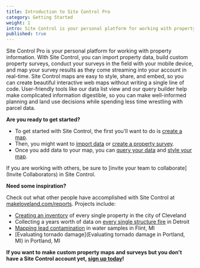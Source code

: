 ```yaml
---
title: Introduction to Site Control Pro
category: Getting Started
weight: 1
intro: Site Control is your personal platform for working with property information
published: true
---
```


Site Control Pro is your personal platform for working with property information. With Site Control, you can import property data, build custom property surveys, conduct your surveys in the field with your mobile device, and map your survey results as they come streaming into your account in real-time. Site Control maps are easy to style, share, and embed, so you can create beautiful interactive web maps without writing a single line of code. User-friendly tools like our data list view and our query builder help make complicated information digestible, so you can make well-informed planning and land use decisions while spending less time wrestling with parcel data.

**Are you ready to get started?**

* To get started with Site Control, the first you'll want to do is [create a map](https://loveland.github.io/support/articles/new-map/).
* Then, you might want to [import data](https://loveland.github.io/support/articles/add-data-via-csv/) or [create a property survey](https://loveland.github.io/support/articles/start-your-property-survey/).
* Once you add data to your map, you can [query your data](https://loveland.github.io/support/articles/how-to-query-data/) and [style your map](https://loveland.github.io/support/articles/style-data-on-your-map/).

If you are working with others, be sure to [invite your team to collaborate](Invite Collaborators) in Site Control.

**Need some inspiration?**

Check out what other people have accomplished with Site Control at [makeloveland.com/reports](http://makeloveland.com/reports). Projects include:  
* [Creating an inventory](http://makeloveland.com/reports/cleveland) of every single property in the city of Cleveland  
* Collecting a years worth of data on [every single structure fire](http://makeloveland.com/reports/fire) in Detroit  
* [Mapping lead contamination](http://makeloveland.com/reports/flint) in water samples in Flint, MI  
* [Evaluating tornado damage](Evaluating tornado damage in Portland, MI) in Portland, MI

**If you want to make custom property maps and surveys but you don't have a Site Control account yet, [sign up today](http://sitecontrol.us)!**
